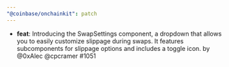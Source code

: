 ```yaml
---
"@coinbase/onchainkit": patch
---
```


- **feat**: Introducing the SwapSettings component, a dropdown that allows you to easily customize slippage during swaps. It features subcomponents for slippage options and includes a toggle icon. by @0xAlec @cpcramer #1051
